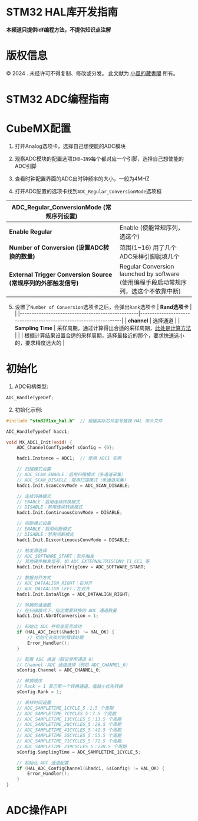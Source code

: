# STM32 HAL库开发指南
**本频道只提供idf编程方法，不提供知识点注解**

# 版权信息

© 2024 . 未经许可不得复制、修改或分发。 此文献为 [小風的藏書閣](https://t.me/xfp2333) 所有。

# STM32 ADC编程指南

# CubeMX配置

1. 打开Analog选项卡，选择自己想使能的ADC模块

2. 观察ADC模块的配置选项`IN0~IN9`每个都对应一个引脚，选择自己想使能的ADC引脚

3. 查看时钟配置界面的ADC出时钟频率的大小，一般为4MHZ

4. 打开ADC配置的选项卡找到`ADC_Regular_ConversionMode`选项框


| **ADC_Regular_ConversionMode (常规序列设置)**    |                                                                  |
|--------------------------------------------------|------------------------------------------------------------------|
| **Enable Regular**                               | Enable (使能常规序列，选这个) | Disable (禁用)                        |
| **Number of Conversion (设置ADC转换的数量)**     | 范围(1~16) 用了几个ADC采样引脚就填几个                               |
| **External Trigger Conversion Source (常规序列的外部触发信号)** | Regular Conversion launched by software (使用编程手段启动常规序列，选这个不依靠中断) |




5. 设置了`Number of Conversion`选项卡之后，会弹出`Rank`选项卡
| **Rand选项卡**                                    |                                                                  |
|--------------------------------------------------|------------------------------------------------------------------|
| **channel**                                      | 选择通道                                                          |
| **Sampling Time**                                | 采样周期，通过计算得出合适的采样周期，[此处是计算方法](./ADC/ADC_EX.md) |
|                                                  | 根据计算结果设置合适的采样周期，选择最接近的那个，要求快速选小的，要求精度选大的 |


# 初始化

1. ADC句柄类型:
```c
ADC_HandleTypeDef;
```

2. 初始化示例:
```c
#include "stm32f1xx_hal.h"  // 根据实际芯片型号替换 HAL 库头文件

ADC_HandleTypeDef hadc1;

void MX_ADC1_Init(void) {
    ADC_ChannelConfTypeDef sConfig = {0};

    hadc1.Instance = ADC1;  // 使用 ADC1 实例

    // 扫描模式设置
    // ADC_SCAN_ENABLE：启用扫描模式（多通道采集）
    // ADC_SCAN_DISABLE：禁用扫描模式（单通道采集）
    hadc1.Init.ScanConvMode = ADC_SCAN_DISABLE;

    // 连续转换模式
    // ENABLE：启用连续转换模式
    // DISABLE：禁用连续转换模式
    hadc1.Init.ContinuousConvMode = DISABLE;

    // 间断模式设置
    // ENABLE：启用间断模式
    // DISABLE：禁用间断模式
    hadc1.Init.DiscontinuousConvMode = DISABLE;

    // 触发源选择
    // ADC_SOFTWARE_START：软件触发
    // 其他硬件触发信号，如 ADC_EXTERNALTRIGCONV_T1_CC1 等
    hadc1.Init.ExternalTrigConv = ADC_SOFTWARE_START;

    // 数据对齐方式
    // ADC_DATAALIGN_RIGHT：右对齐
    // ADC_DATAALIGN_LEFT：左对齐
    hadc1.Init.DataAlign = ADC_DATAALIGN_RIGHT;

    // 转换的通道数
    // 在扫描模式下，指定需要转换的 ADC 通道数量
    hadc1.Init.NbrOfConversion = 1;

    // 初始化 ADC 并检查是否成功
    if (HAL_ADC_Init(&hadc1) != HAL_OK) {
        // 初始化失败时的错误处理
        Error_Handler();
    }

    // 配置 ADC 通道（假设使用通道 0）
    // Channel：ADC 通道选择（例如 ADC_CHANNEL_0）
    sConfig.Channel = ADC_CHANNEL_0;

    // 转换顺序
    // Rank = 1 表示第一个转换通道，值越小优先转换
    sConfig.Rank = 1;

    // 采样时间设置
    // ADC_SAMPLETIME_1CYCLE_5：1.5 个周期
    // ADC_SAMPLETIME_7CYCLES_5：7.5 个周期
    // ADC_SAMPLETIME_13CYCLES_5：13.5 个周期
    // ADC_SAMPLETIME_28CYCLES_5：28.5 个周期
    // ADC_SAMPLETIME_41CYCLES_5：41.5 个周期
    // ADC_SAMPLETIME_55CYCLES_5：55.5 个周期
    // ADC_SAMPLETIME_71CYCLES_5：71.5 个周期
    // ADC_SAMPLETIME_239CYCLES_5：239.5 个周期
    sConfig.SamplingTime = ADC_SAMPLETIME_1CYCLE_5;

    // 初始化 ADC 通道配置
    if (HAL_ADC_ConfigChannel(&hadc1, &sConfig) != HAL_OK) {
        Error_Handler();
    }
}

```


# ADC操作API